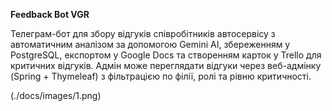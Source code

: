**Feedback Bot VGR**

Телеграм-бот для збору відгуків співробітників автосервісу з автоматичним аналізом за допомогою Gemini AI, збереженням у PostgreSQL, експортом у Google Docs та створенням карток у Trello для критичних відгуків.
Адмін може переглядати відгуки через веб-адмінку (Spring + Thymeleaf) з фільтрацією по філії, ролі та рівню критичності.

(./docs/images/1.png)

